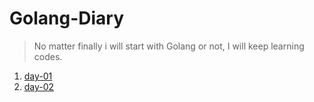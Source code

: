 # Golang-Diary

>No matter finally i will start with Golang or not, I will keep learning codes.

   1. [day-01](./day-01/1.概念.md)
   2. [day-02](./day-02/go%20vs%20python.md)
